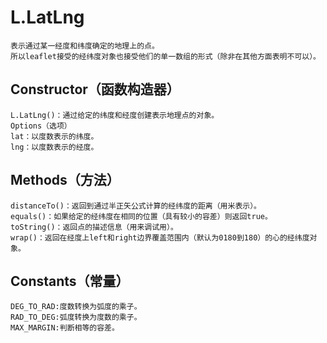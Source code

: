 #   L.LatLng
    表示通过某一经度和纬度确定的地理上的点。
    所以leaflet接受的经纬度对象也接受他们的单一数组的形式（除非在其他方面表明不可以）。
##  Constructor（函数构造器）
    L.LatLng()：通过给定的纬度和经度创建表示地理点的对象。
    Options（选项）
    lat：以度数表示的纬度。
    lng：以度数表示的经度。
##  Methods（方法）
    distanceTo()：返回到通过半正矢公式计算的经纬度的距离（用米表示）。
    equals()：如果给定的经纬度在相同的位置（具有较小的容差）则返回true。
    toString()：返回点的描述信息（用来调试用）。
    wrap()：返回在经度上left和right边界覆盖范围内（默认为0180到180）的心的经纬度对象。
##  Constants（常量）
    DEG_TO_RAD:度数转换为弧度的乘子。
    RAD_TO_DEG:弧度转换为度数的乘子。
    MAX_MARGIN:判断相等的容差。